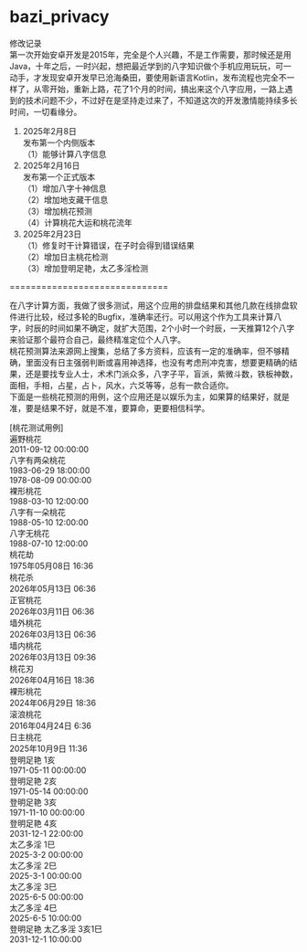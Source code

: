 # bazi_privacy

修改记录<br>
第一次开始安卓开发是2015年，完全是个人兴趣，不是工作需要，那时候还是用Java，十年之后，一时兴起，想把最近学到的八字知识做个手机应用玩玩，可一动手，才发现安卓开发早已沧海桑田，要使用新语言Kotlin，发布流程也完全不一样了，从零开始，重新上路，花了1个月的时间，搞出来这个八字应用，一路上遇到的技术问题不少，不过好在是坚持走过来了，不知道这次的开发激情能持续多长时间，一切看缘分。<br>

1. 2025年2月8日<br>
发布第一个内侧版本<br> 
（1）能够计算八字信息
2. 2025年2月16日 <br>
发布第一个正式版本<br> 
（1）增加八字十神信息<br> 
（2）增加地支藏干信息<br> 
（3）增加桃花预测<br>
（4）计算桃花大运和桃花流年<br>
3. 2025年2月23日<br>
（1）修复时干计算错误，在子时会得到错误结果<br>
（2）增加日主桃花检测<br>
（3）增加登明足艳，太乙多淫检测<br>

==============================

在八字计算方面，我做了很多测试，用这个应用的排盘结果和其他几款在线排盘软件进行比较，经过多轮的Bugfix，准确率还行。可以用这个作为工具来计算八字，时辰的时间如果不确定，就扩大范围，2个小时一个时辰，一天推算12个八字来验证那个最符合自己，最终精准定位个人八字。<br> 桃花预测算法来源网上搜集，总结了多方资料，应该有一定的准确率，但不够精确，里面没有日主强弱判断或喜用神选择，也没有考虑刑冲克害，想要更精确的结果，还是要找专业人士，术术门派众多，八字子平，盲派，紫微斗数，铁板神数，面相，手相，占星，占卜，风水，六爻等等，总有一款合适你。<br>
下面是一些桃花预测的用例，这个应用还是以娱乐为主，如果算的结果好，就是准，要是结果不好，就是不准，要算命，更要相信科学。 <br>

[桃花测试用例]<br>
遍野桃花<br>
2011-09-12 00:00:00<br>
八字有两朵桃花<br>
1983-06-29 18:00:00<br>
1978-08-09 00:00:00<br>
裸形桃花<br>
1988-03-10 12:00:00<br>
八字有一朵桃花<br>
1988-05-10 12:00:00<br>
八字无桃花<br>
1988-07-10 12:00:00<br>
桃花劫<br>
1975年05月08日 16:36<br>
桃花杀<br>
2026年05月13日 06:36<br>
正官桃花<br>
2026年03月11日 06:36<br>
墙外桃花<br>
2026年03月13日 06:36<br>
墙内桃花<br>
2026年03月13日 09:36<br>
桃花刃<br>
2026年04月16日 18:36<br>
裸形桃花<br>
2024年06月29日 18:36<br>
滚浪桃花<br>
2016年04月24日 6:36<br>
日主桃花<br>
2025年10月9日 11:36<br>
登明足艳 1亥<br>
1971-05-11 00:00:00<br>
登明足艳 2亥<br>
1971-05-14 00:00:00<br>
登明足艳 3亥<br>
1971-11-10 00:00:00<br>
登明足艳 4亥<br>
2031-12-1 22:00:00<br>
太乙多淫 1巳<br>
2025-3-2 00:00:00<br>
太乙多淫 2巳<br>
2025-3-1 00:00:00<br>
太乙多淫 3巳<br>
2025-6-5 00:00:00<br>
太乙多淫 4巳<br>
2025-6-5 10:00:00<br>
登明足艳 太乙多淫 3亥1巳<br>
2031-12-1 10:00:00<br>